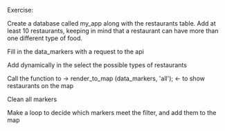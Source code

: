 Exercise:

Create a database called my_app along with the restaurants table. Add at least 10 restaurants, keeping in mind that a restaurant can have more than one different type of food.

Fill in the data_markers with a request to the api

Add dynamically in the select the possible types of restaurants

Call the function to -> render_to_map (data_markers, 'all'); <- to show restaurants on the map

Clean all markers

Make a loop to decide which markers meet the filter, and add them to the map
